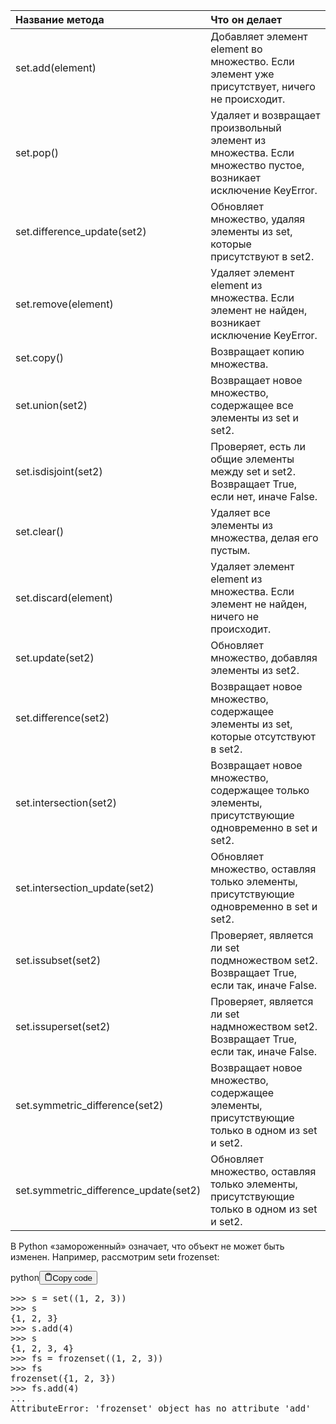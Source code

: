 <table>
<thead>
<tr>
<th style="text-align: left;">Название метода</th>
<th style="text-align: left;">Что он делает</th>
</tr>
</thead>
<tbody>
<tr>
<td style="text-align: left;">set.add(element)</td>
<td style="text-align: left;">Добавляет элемент element во множество. Если элемент уже присутствует, ничего не происходит.</td>
</tr>
<tr>
<td style="text-align: left;">set.pop()</td>
<td style="text-align: left;">Удаляет и возвращает произвольный элемент из множества. Если множество пустое, возникает исключение KeyError.</td>
</tr>
<tr>
<td style="text-align: left;">set.difference_update(set2)</td>
<td style="text-align: left;">Обновляет множество, удаляя элементы из set, которые присутствуют в set2.</td>
</tr>
<tr>
<td style="text-align: left;">set.remove(element)</td>
<td style="text-align: left;">Удаляет элемент element из множества. Если элемент не найден, возникает исключение KeyError.</td>
</tr>
<tr>
<td style="text-align: left;">set.copy()</td>
<td style="text-align: left;">Возвращает копию множества.</td>
</tr>
<tr>
<td style="text-align: left;">set.union(set2)</td>
<td style="text-align: left;">Возвращает новое множество, содержащее все элементы из set и set2.</td>
</tr>
<tr>
<td style="text-align: left;">set.isdisjoint(set2)</td>
<td style="text-align: left;">Проверяет, есть ли общие элементы между set и set2. Возвращает True, если нет, иначе False.</td>
</tr>
<tr>
<td style="text-align: left;">set.clear()</td>
<td style="text-align: left;">Удаляет все элементы из множества, делая его пустым.</td>
</tr>
<tr>
<td style="text-align: left;">set.discard(element)</td>
<td style="text-align: left;">Удаляет элемент element из множества. Если элемент не найден, ничего не происходит.</td>
</tr>
<tr>
<td style="text-align: left;">set.update(set2)</td>
<td style="text-align: left;">Обновляет множество, добавляя элементы из set2.</td>
</tr>
<tr>
<td style="text-align: left;">set.difference(set2)</td>
<td style="text-align: left;">Возвращает новое множество, содержащее элементы из set, которые отсутствуют в set2.</td>
</tr>
<tr>
<td style="text-align: left;">set.intersection(set2)</td>
<td style="text-align: left;">Возвращает новое множество, содержащее только элементы, присутствующие одновременно в set и set2.</td>
</tr>
<tr>
<td style="text-align: left;">set.intersection_update(set2)</td>
<td style="text-align: left;">Обновляет множество, оставляя только элементы, присутствующие одновременно в set и set2.</td>
</tr>
<tr>
<td style="text-align: left;">set.issubset(set2)</td>
<td style="text-align: left;">Проверяет, является ли set подмножеством set2. Возвращает True, если так, иначе False.</td>
</tr>
<tr>
<td style="text-align: left;">set.issuperset(set2)</td>
<td style="text-align: left;">Проверяет, является ли set надмножеством set2. Возвращает True, если так, иначе False.</td>
</tr>
<tr>
<td style="text-align: left;">set.symmetric_difference(set2)</td>
<td style="text-align: left;">Возвращает новое множество, содержащее элементы, присутствующие только в одном из set и set2.</td>
</tr>
<tr>
<td style="text-align: left;">set.symmetric_difference_update(set2)</td>
<td style="text-align: left;">Обновляет множество, оставляя только элементы, присутствующие только в одном из set и set2.</td>
</tr>
</tbody>
</table>
<p>В Python «замороженный» означает, что объект не может быть изменен. Например, рассмотрим setи frozenset:</p>
<div class="code-element">
    <div class="lang-line">python<button class="copy-button"><svg stroke="currentColor" fill="none" stroke-width="2" viewBox="0 0 24 24" stroke-linecap="round" stroke-linejoin="round" class="h-4 w-4" height="1em" width="1em" xmlns="http://www.w3.org/2000/svg">
    <path d="M16 4h2a2 2 0 0 1 2 2v14a2 2 0 0 1-2 2H6a2 2 0 0 1-2-2V6a2 2 0 0 1 2-2h2"></path><rect x="8" y="2" width="8" height="4" rx="1" ry="1"></rect></svg>Copy code</button>
    </div>
    <div class="code"><div class="highlight"><pre><span></span><span class="o">&gt;&gt;&gt;</span> <span class="n">s</span> <span class="o">=</span> <span class="nb">set</span><span class="p">((</span><span class="mi">1</span><span class="p">,</span> <span class="mi">2</span><span class="p">,</span> <span class="mi">3</span><span class="p">))</span>
<span class="o">&gt;&gt;&gt;</span> <span class="n">s</span>
<span class="p">{</span><span class="mi">1</span><span class="p">,</span> <span class="mi">2</span><span class="p">,</span> <span class="mi">3</span><span class="p">}</span>
<span class="o">&gt;&gt;&gt;</span> <span class="n">s</span><span class="o">.</span><span class="n">add</span><span class="p">(</span><span class="mi">4</span><span class="p">)</span>
<span class="o">&gt;&gt;&gt;</span> <span class="n">s</span>
<span class="p">{</span><span class="mi">1</span><span class="p">,</span> <span class="mi">2</span><span class="p">,</span> <span class="mi">3</span><span class="p">,</span> <span class="mi">4</span><span class="p">}</span>
<span class="o">&gt;&gt;&gt;</span> <span class="n">fs</span> <span class="o">=</span> <span class="nb">frozenset</span><span class="p">((</span><span class="mi">1</span><span class="p">,</span> <span class="mi">2</span><span class="p">,</span> <span class="mi">3</span><span class="p">))</span>
<span class="o">&gt;&gt;&gt;</span> <span class="n">fs</span>
<span class="nb">frozenset</span><span class="p">({</span><span class="mi">1</span><span class="p">,</span> <span class="mi">2</span><span class="p">,</span> <span class="mi">3</span><span class="p">})</span>
<span class="o">&gt;&gt;&gt;</span> <span class="n">fs</span><span class="o">.</span><span class="n">add</span><span class="p">(</span><span class="mi">4</span><span class="p">)</span>
<span class="o">...</span>
<span class="ne">AttributeError</span><span class="p">:</span> <span class="s1">&#39;frozenset&#39;</span> <span class="nb">object</span> <span class="n">has</span> <span class="n">no</span> <span class="n">attribute</span> <span class="s1">&#39;add&#39;</span>
</pre></div></div>
</div>